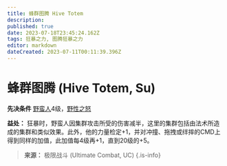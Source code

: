 ```yaml
---
title: 蜂群图腾 Hive Totem
description: 
published: true
date: 2023-07-18T23:45:24.162Z
tags: 狂暴之力, 图腾狂暴之力
editor: markdown
dateCreated: 2023-07-11T00:11:39.396Z
---
```


# 蜂群图腾 (Hive Totem, Su)

**先决条件** [野蛮人](/野蛮人)4级，[野性之怒](/狂暴之力/野性之怒)

**益处：** 狂暴时，野蛮人因集群攻击所受的伤害减半，这里的集群包括由法术所造成的集群和类似效果。此外，他的力量检定+1，并对冲撞、拖拽或绊摔的CMD上得到同样的加值，此加值每4级再+1，直到20级的+5。

> **来源：** 极限战斗 (Ultimate Combat, UC)
{.is-info}
